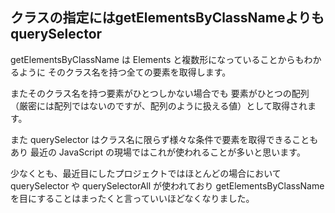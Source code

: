 ## クラスの指定にはgetElementsByClassNameよりもquerySelector
getElementsByClassName は Elements と複数形になっていることからもわかるように
そのクラス名を持つ全ての要素を取得します。

またそのクラス名を持つ要素がひとつしかない場合でも
要素がひとつの配列（厳密には配列ではないのですが、配列のように扱える値）として取得されます。

また querySelector はクラス名に限らず様々な条件で要素を取得できることもあり
最近の JavaScript の現場ではこれが使われることが多いと思います。

少なくとも、最近目にしたプロジェクトではほとんどの場合において
querySelector や querySelectorAll が使われており
getElementsByClassName を目にすることはまったくと言っていいほどなくなりました。
